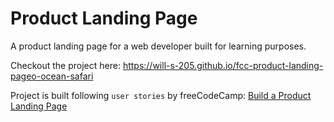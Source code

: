 # Product Landing Page

A product landing page for a web developer built for learning purposes.

Checkout the project here: https://will-s-205.github.io/fcc-product-landing-pageo-ocean-safari

Project is built following `user stories` by freeCodeCamp: [Build a Product Landing Page](https://www.freecodecamp.org/learn/responsive-web-design/responsive-web-design-projects/build-a-product-landing-page)
